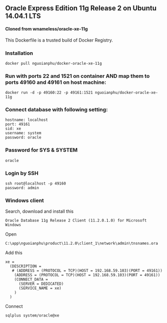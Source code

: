 ## Oracle Express Edition 11g Release 2 on Ubuntu 14.04.1 LTS

#### Cloned from wnameless/oracle-xe-11g

This Dockerfile is a trusted build of Docker Registry.

### Installation

```
docker pull nguoianphu/docker-oracle-xe-11g
```

### Run with ports 22 and 1521 on container AND map them to ports 49160 and 49161 on host machine:

``` 
docker run -d -p 49160:22 -p 49161:1521 nguoianphu/docker-oracle-xe-11g 
```

### Connect database with following setting:

```
hostname: localhost
port: 49161
sid: xe
username: system
password: oracle
```
### Password for SYS & SYSTEM

``` oracle ```

### Login by SSH

``` 
ssh root@localhost -p 49160
password: admin
```

### Windows client

Search, download and install this

```
Oracle Database 11g Release 2 Client (11.2.0.1.0) for Microsoft Windows
```

Open

``` C:\app\nguoianphu\product\11.2.0\client_1\network\admin\tnsnames.ora ```

Add this

```
xe =
  (DESCRIPTION =
   # (ADDRESS = (PROTOCOL = TCP)(HOST = 192.168.59.103)(PORT = 49161))
    (ADDRESS = (PROTOCOL = TCP)(HOST = 192.168.59.103)(PORT = 49161))
    (CONNECT_DATA =
      (SERVER = DEDICATED)
      (SERVICE_NAME = xe)
    )
  )
```
Connect

``` sqlplus system/oracle@xe ```
